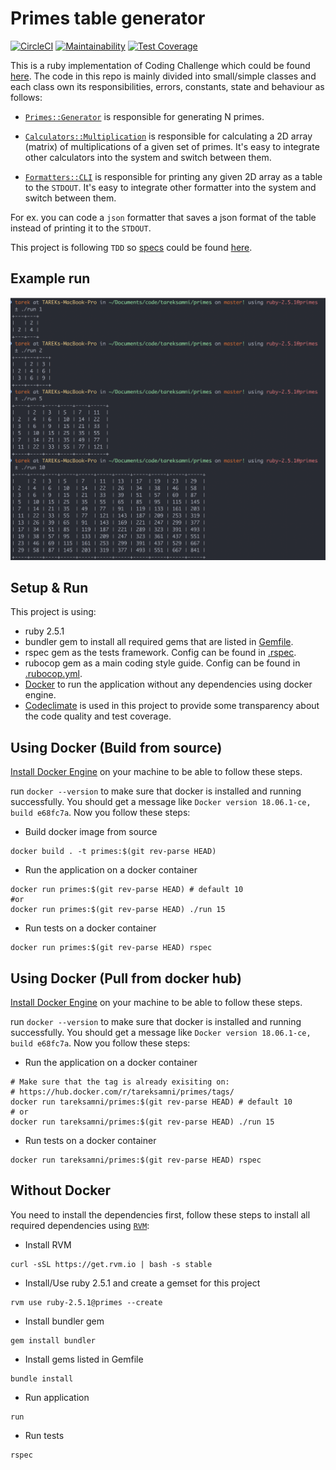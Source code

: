 # Primes table generator

[![CircleCI](https://circleci.com/gh/tareksamni/primes.svg?style=svg)](https://circleci.com/gh/tareksamni/primes)
[![Maintainability](https://api.codeclimate.com/v1/badges/3f293158d55acc67fbf2/maintainability)](https://codeclimate.com/github/tareksamni/primes/maintainability)
[![Test Coverage](https://api.codeclimate.com/v1/badges/3f293158d55acc67fbf2/test_coverage)](https://codeclimate.com/github/tareksamni/primes/test_coverage)

This is a ruby implementation of Coding Challenge which could be found [here][13].
The code in this repo is mainly divided into small/simple classes and each class own its responsibilities, errors, constants, state and behaviour as follows:

+ [`Primes::Generator`][1] is responsible for generating N primes.

+ [`Calculators::Multiplication`][2] is responsible for calculating a 2D array (matrix) of multiplications of a given set of primes. It's easy to integrate other calculators into the system and switch between them.

+ [`Formatters::CLI`][3] is responsible for printing any given 2D array as a table to the `STDOUT`. It's easy to integrate other formatter into the system and switch between them.

For ex. you can code a `json` formatter that saves a json format of the table instead of printing it to the `STDOUT`.

This project is following `TDD` so [specs][4] could be found [here][5].

## Example run

[![EXAMPLE](https://github.com/tareksamni/primes/raw/master/assets/example.png)](https://github.com/tareksamni/primes)

## Setup & Run

This project is using:

+ ruby 2.5.1
+ bundler gem to install all required gems that are listed in [Gemfile][6].
+ rspec gem as the tests framework. Config can be found in [.rspec][7].
+ rubocop gem as a main coding style guide. Config can be found in [.rubocop.yml][8].
+ [Docker][9] to run the application without any dependencies using docker engine.
+ [Codeclimate][12] is used in this project to provide some transparency about the code quality and test coverage.

## Using Docker (Build from source)

[Install Docker Engine][10] on your machine to be able to follow these steps.

run `docker --version` to make sure that docker is installed and running successfully. You should get a message like `Docker version 18.06.1-ce, build e68fc7a`. Now you follow these steps:

+ Build docker image from source

```shell
docker build . -t primes:$(git rev-parse HEAD)
```

+ Run the application on a docker container

```shell
docker run primes:$(git rev-parse HEAD) # default 10
#or
docker run primes:$(git rev-parse HEAD) ./run 15
```

+ Run tests on a docker container

```shell
docker run primes:$(git rev-parse HEAD) rspec
```

## Using Docker (Pull from docker hub)

[Install Docker Engine][10] on your machine to be able to follow these steps.

run `docker --version` to make sure that docker is installed and running successfully. You should get a message like `Docker version 18.06.1-ce, build e68fc7a`. Now you follow these steps:

+ Run the application on a docker container

```shell
# Make sure that the tag is already exisiting on:
# https://hub.docker.com/r/tareksamni/primes/tags/
docker run tareksamni/primes:$(git rev-parse HEAD) # default 10
# or
docker run tareksamni/primes:$(git rev-parse HEAD) ./run 15
```

+ Run tests on a docker container

```shell
docker run tareksamni/primes:$(git rev-parse HEAD) rspec
```

## Without Docker

You need to install the dependencies first, follow these steps to install all required dependencies using [`RVM`][11]:

+ Install RVM

```shell
curl -sSL https://get.rvm.io | bash -s stable
```

+ Install/Use ruby 2.5.1 and create a gemset for this project

```shell
rvm use ruby-2.5.1@primes --create
```

+ Install bundler gem

```shell
gem install bundler
```

+ Install gems listed in Gemfile

```shell
bundle install
```

+ Run application

```shell
run
```

+ Run tests

```shell
rspec
```

[1]: https://github.com/tareksamni/primes/blob/master/app/primes/generator.rb
[2]: https://github.com/tareksamni/primes/blob/master/app/calculators/multiplication.rb
[3]: https://github.com/tareksamni/primes/blob/master/app/formatters/cli.rb
[4]: http://rspec.info/
[5]: https://github.com/tareksamni/primes/tree/master/spec
[6]: https://github.com/tareksamni/primes/blob/master/Gemfile
[7]: https://github.com/tareksamni/primes/blob/master/.rspec
[8]: https://github.com/tareksamni/primes/blob/master/.rubocop.yml
[9]: https://www.docker.com/
[10]: https://docs.docker.com/docker-for-mac/install/
[11]: https://rvm.io/rvm/install
[12]: http://codeclimate.com/
[13]: https://github.com/tareksamni/primes/blob/master/CHALLENGE.md

